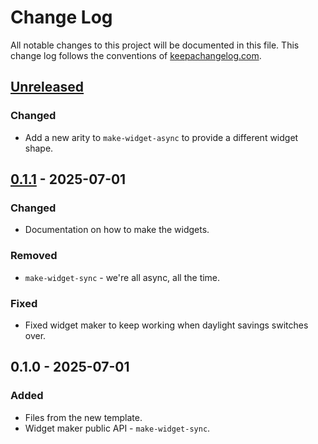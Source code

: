 # Change Log
All notable changes to this project will be documented in this file. This change log follows the conventions of [keepachangelog.com](http://keepachangelog.com/).

## [Unreleased]
### Changed
- Add a new arity to `make-widget-async` to provide a different widget shape.

## [0.1.1] - 2025-07-01
### Changed
- Documentation on how to make the widgets.

### Removed
- `make-widget-sync` - we're all async, all the time.

### Fixed
- Fixed widget maker to keep working when daylight savings switches over.

## 0.1.0 - 2025-07-01
### Added
- Files from the new template.
- Widget maker public API - `make-widget-sync`.

[Unreleased]: https://sourcehost.site/your-name/clojure_demo/compare/0.1.1...HEAD
[0.1.1]: https://sourcehost.site/your-name/clojure_demo/compare/0.1.0...0.1.1

